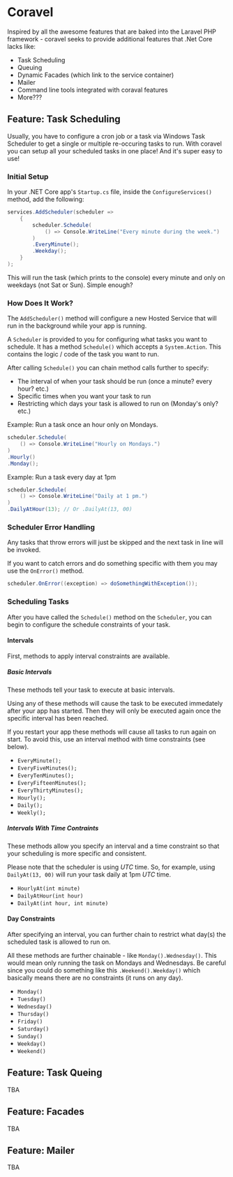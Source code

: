# Coravel

Inspired by all the awesome features that are baked into the Laravel PHP framework - coravel seeks to provide additional features that .Net Core lacks like:

- Task Scheduling
- Queuing
- Dynamic Facades (which link to the service container)
- Mailer
- Command line tools integrated with coraval features
- More???

## Feature: Task Scheduling

Usually, you have to configure a cron job or a task via Windows Task Scheduler to get a single or multiple re-occuring tasks to run. With coravel you can setup all your scheduled tasks in one place! And it's super easy to use!

### Initial Setup

In your .NET Core app's `Startup.cs` file, inside the `ConfigureServices()` method, add the following:

```c#
services.AddScheduler(scheduler =>
    {
        scheduler.Schedule(
            () => Console.WriteLine("Every minute during the week.")
        )
        .EveryMinute();
        .Weekday();
    }
);
```

This will run the task (which prints to the console) every minute and only on weekdays (not Sat or Sun). Simple enough?

### How Does It Work?

The `AddScheduler()` method will configure a new Hosted Service that will run in the background while your app is running.

A `Scheduler` is provided to you for configuring what tasks you want to schedule. It has a method `Schedule()` which accepts a `System.Action`. This contains the logic / code of the task you want to run.

After calling `Schedule()` you can chain method calls further to specify:

- The interval of when your task should be run (once a minute? every hour? etc.)
- Specific times when you want your task to run
- Restricting which days your task is allowed to run on (Monday's only? etc.)

Example: Run a task once an hour only on Mondays.

```c#
scheduler.Schedule(
    () => Console.WriteLine("Hourly on Mondays.")
)
.Hourly()
.Monday();
```

Example: Run a task every day at 1pm

```c#
scheduler.Schedule(
    () => Console.WriteLine("Daily at 1 pm.")
)
.DailyAtHour(13); // Or .DailyAt(13, 00)
```

### Scheduler Error Handling

Any tasks that throw errors will just be skipped and the next task in line will be invoked.

If you want to catch errors and do something specific with them you may use the `OnError()` method.

```c#
scheduler.OnError((exception) => doSomethingWithException());
```

### Scheduling Tasks

After you have called the `Schedule()` method on the `Scheduler`, you can begin to configure the schedule constraints of your task.

#### Intervals

First, methods to apply interval constraints are available.

##### Basic Intervals

These methods tell your task to execute at basic intervals. 

Using any of these methods will cause the task to be executed immedately after your app has started. Then they will only be
executed again once the specific interval has been reached. 

If you restart your app these methods will cause all tasks to run again on start. To avoid this, use an interval method with time constraints (see below).

- `EveryMinute();`
- `EveryFiveMinutes();`
- `EveryTenMinutes();`
- `EveryFifteenMinutes();`
- `EveryThirtyMinutes();`
- `Hourly();`
- `Daily();`
- `Weekly();`

##### Intervals With Time Contraints

These methods allow you specify an interval and a time constraint so that your scheduling is more specific and consistent.

Please note that the scheduler is using _UTC_ time. So, for example, using `DailyAt(13, 00)` will run your task daily at 1pm _UTC_ time.

- `HourlyAt(int minute)`
- `DailyAtHour(int hour)`
- `DailyAt(int hour, int minute)`

#### Day Constraints

After specifying an interval, you can further chain to restrict what day(s) the scheduled task is allowed to run on.

All these methods are further chainable - like `Monday().Wednesday()`. This would mean only running the task on Mondays and Wednesdays. Be careful since you could do something like this `.Weekend().Weekday()` which basically means there are no constraints (it runs on any day).

- `Monday()`
- `Tuesday()`
- `Wednesday()`
- `Thursday()`
- `Friday()`
- `Saturday()`
- `Sunday()`
- `Weekday()`
- `Weekend()`

## Feature: Task Queing

TBA

## Feature: Facades

TBA

## Feature: Mailer

TBA
